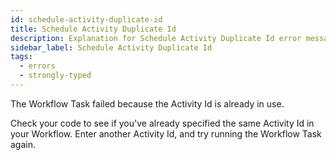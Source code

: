 ```yaml
---
id: schedule-activity-duplicate-id
title: Schedule Activity Duplicate Id
description: Explanation for Schedule Activity Duplicate Id error message, and how to fix it.
sidebar_label: Schedule Activity Duplicate Id
tags:
  - errors
  - strongly-typed
---
```


The Workflow Task failed because the Activity Id is already in use.

Check your code to see if you've already specified the same Activity Id in your Workflow.
Enter another Activity Id, and try running the Workflow Task again.
